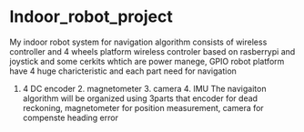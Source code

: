 # Indoor_robot_project
My indoor robot system for navigation algorithm consists of wireless controller and 4 wheels platform
wireless controler based on rasberrypi and joystick and some cerkits whtich are power manege, GPIO
robot platform have 4 huge charicteristic and each part need for navigation
1. 4 DC encoder 2. magnetometer 3. camera 4. IMU
The navigaiton algorithm will be organized using 3parts that encoder for dead reckoning, magnetometer for position measurement, camera for compenste heading error
